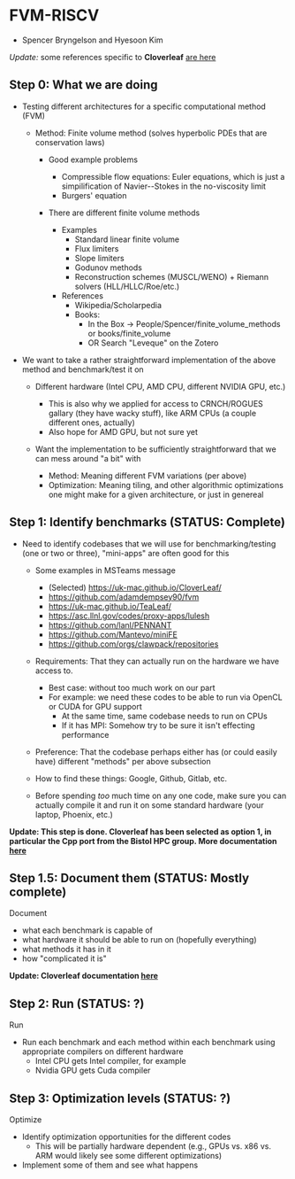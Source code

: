 # FVM-RISCV

* Spencer Bryngelson and Hyesoon Kim

_Update:_ some references specific to **Cloverleaf** [are here](clover.md)

## Step 0: What we are doing

* Testing different architectures for a specific computational method (FVM)
  * Method: Finite volume method (solves hyperbolic PDEs that are conservation laws)
    * Good example problems
      * Compressible flow equations: Euler equations, which is just a simpilification of Navier--Stokes in the no-viscosity limit
      * Burgers' equation 

    * There are different finite volume methods
      * Examples
        * Standard linear finite volume
        * Flux limiters
        * Slope limiters
        * Godunov methods
        * Reconstruction schemes (MUSCL/WENO) + Riemann solvers (HLL/HLLC/Roe/etc.)
      * References
        * Wikipedia/Scholarpedia
        * Books: 
          * In the Box -> People/Spencer/finite_volume_methods or books/finite_volume
          * OR Search "Leveque" on the Zotero

* We want to take a rather straightforward implementation of the above method and benchmark/test it on 
  * Different hardware (Intel CPU, AMD CPU, different NVIDIA GPU, etc.)
    * This is also why we applied for access to CRNCH/ROGUES gallary (they have wacky stuff), like ARM CPUs (a couple different ones, actually)
    * Also hope for AMD GPU, but not sure yet

  * Want the implementation to be sufficiently straightforward that we can mess around "a bit" with
    * Method: Meaning different FVM variations (per above)
    * Optimization: Meaning tiling, and other algorithmic optimizations one might make for a given architecture, or just in genereal


## Step 1: Identify benchmarks (STATUS: Complete)

* Need to identify codebases that we will use for benchmarking/testing (one or two or three), "mini-apps" are often good for this
  * Some examples in MSTeams message
    * (Selected) https://uk-mac.github.io/CloverLeaf/
    * https://github.com/adamdempsey90/fvm
    * https://uk-mac.github.io/TeaLeaf/
    * https://asc.llnl.gov/codes/proxy-apps/lulesh
    * https://github.com/lanl/PENNANT
    * https://github.com/Mantevo/miniFE
    * https://github.com/orgs/clawpack/repositories

  * Requirements: That they can actually run on the hardware we have access to. 
    * Best case: without too much work on our part
    * For example: we need these codes to be able to run via OpenCL or CUDA for GPU support
      * At the same time, same codebase needs to run on CPUs
      * If it has MPI: Somehow try to be sure it isn't effecting performance 

  * Preference: That the codebase perhaps either has (or could easily have) different "methods" per above subsection

  * How to find these things: Google, Github, Gitlab, etc.

  * Before spending *too* much time on any one code, make sure you can actually compile it and run it on some standard hardware (your laptop, Phoenix, etc.) 

**Update: This step is done. 
Cloverleaf has been selected as option 1, in particular the Cpp port from the Bistol HPC group. 
More documentation [here](clover.md)** 

## Step 1.5: Document them (STATUS: Mostly complete)

Document
* what each benchmark is capable of
* what hardware it should be able to run on (hopefully everything)
* what methods it has in it
* how "complicated it is"

**Update: Cloverleaf documentation [here](clover.md)** 

## Step 2: Run (STATUS: ?)

Run
* Run each benchmark and each method within each benchmark using appropriate compilers on different hardware 
  * Intel CPU gets Intel compiler, for example
  * Nvidia GPU gets Cuda compiler

## Step 3: Optimization levels  (STATUS: ?)

Optimize
* Identify optimization opportunities for the different codes
  * This will be partially hardware dependent (e.g., GPUs vs. x86 vs. ARM would likely see some different optimizations)
* Implement some of them and see what happens



